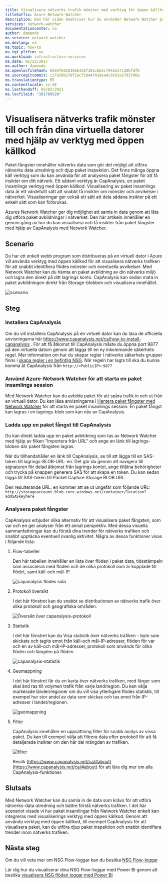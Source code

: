 ```yaml
---
title: Visualisera nätverks trafik mönster med verktyg för öppen källkod
titleSuffix: Azure Network Watcher
description: Den här sidan beskriver hur du använder Network Watcher paket avbildning med Capanalysis för att visualisera trafik mönster till och från dina virtuella datorer.
services: network-watcher
documentationcenter: na
author: damendo
ms.service: network-watcher
ms.devlang: na
ms.topic: how-to
ms.tgt_pltfrm: na
ms.workload: infrastructure-services
ms.date: 02/22/2017
ms.author: damendo
ms.openlocfilehash: 0503f6910186b42bf381c662c7942e37c28bfdf0
ms.sourcegitcommit: c27a20b278f2ac758447418ea4c8c61e27927d6a
ms.translationtype: MT
ms.contentlocale: sv-SE
ms.lasthandoff: 03/03/2021
ms.locfileid: "101709520"
---
```

# <a name="visualize-network-traffic-patterns-to-and-from-your-vms-using-open-source-tools"></a>Visualisera nätverks trafik mönster till och från dina virtuella datorer med hjälp av verktyg med öppen källkod

Paket fångster innehåller nätverks data som gör det möjligt att utföra nätverks data utredning och djup paket inspektion. Det finns många öppna käll verktyg som du kan använda för att analysera paket fångster för att få insikter om ditt nätverk. Ett sådant verktyg är CapAnalysis, en paket insamlings verktyg med öppen källkod. Visualisering av paket insamlings data är ett värdefullt sätt att snabbt få insikter om mönster och avvikelser i nätverket. Visualiseringar ger också ett sätt att dela sådana insikter på ett enkelt sätt som kan förbrukas.

Azures Network Watcher ger dig möjlighet att samla in data genom att låta dig utföra paket avbildningar i nätverket. Den här artikeln innehåller en genom gång av hur du kan visualisera och få insikter från paket fångster med hjälp av CapAnalysis med Network Watcher.

## <a name="scenario"></a>Scenario

Du har ett enkelt webb program som distribueras på en virtuell dator i Azure vill använda verktyg med öppen källkod för att visualisera nätverks trafiken för att snabbt identifiera flödes mönster och eventuella avvikelser. Med Network Watcher kan du hämta en paket avbildning av din nätverks miljö och lagra den direkt på ditt lagrings konto. CapAnalysis kan sedan mata in paket avbildningen direkt från Storage-blobben och visualisera innehållet.

![scenario][1]

## <a name="steps"></a>Steg

### <a name="install-capanalysis"></a>Installera CapAnalysis

Om du vill installera CapAnalysis på en virtuell dator kan du läsa de officiella anvisningarna här https://www.capanalysis.net/ca/how-to-install-capanalysis .
För att få åtkomst till CapAnalysis måste du öppna port 9877 på den virtuella datorn genom att lägga till en ny inkommande säkerhets regel. Mer information om hur du skapar regler i nätverks säkerhets grupper finns i [skapa regler i en befintlig NSG](../virtual-network/manage-network-security-group.md#create-a-security-rule). När regeln har lagts till ska du kunna komma åt CapAnalysis från `http://<PublicIP>:9877`

### <a name="use-azure-network-watcher-to-start-a-packet-capture-session"></a>Använd Azure-Network Watcher för att starta en paket insamlings session

Med Network Watcher kan du avbilda paket för att spåra trafik in och ut från en virtuell dator. Du kan läsa anvisningarna i [Hantera paket fångster med Network Watcher](network-watcher-packet-capture-manage-portal.md) för att starta en paket insamlings session. En paket fångst kan lagras i en lagrings-blob som kan nås av CapAnalysis.

### <a name="upload-a-packet-capture-to-capanalysis"></a>Ladda upp en paket fångst till CapAnalysis
Du kan direkt ladda upp en paket avbildning som tas av Network Watcher med hjälp av fliken "Importera från URL" och ange en länk till lagrings-bloben där paket fångsten lagras.

När du tillhandahåller en länk till CapAnalysis, se till att lägga till en SAS-token till lagrings-BLOB-URL: en.  Det gör du genom att navigera till signaturen för delad åtkomst från lagrings kontot, ange tillåtna behörigheter och trycka på knappen generera SAS för att skapa en token. Du kan sedan lägga till SAS-token till Packet Capture Storage BLOB URL.

Den resulterande URL: en kommer att se ut ungefär som följande URL: `http://storageaccount.blob.core.windows.net/container/location?addSASkeyhere`


### <a name="analyzing-packet-captures"></a>Analysera paket fångster

CapAnalysis erbjuder olika alternativ för att visualisera paket fångsten, som var och en ger analyser från ett annat perspektiv. Med dessa visuella sammanfattningar kan du förstå dina trender för nätverks trafiken och snabbt upptäcka eventuell ovanlig aktivitet. Några av dessa funktioner visas i följande lista:

1. Flow-tabeller

    Den här tabellen innehåller en lista över flöden i paket data, tidsstämpeln som associeras med flöden och de olika protokoll som är kopplade till flödet, samt käll-och mål-IP.

    ![capanalysis flödes sida][5]

1. Protokoll översikt

    I det här fönstret kan du snabbt se distributionen av nätverks trafik över olika protokoll och geografiska områden.

    ![Översikt över capanalysis-protokoll][6]

1. Statistik

    I det här fönstret kan du Visa statistik över nätverks trafiken – byte som skickats och tagits emot från käll-och mål-IP-adresser, flöden för var och en av käll-och mål-IP-adresser, protokoll som används för olika flöden och längden på flöden.

    ![capanalysis-statistik][7]

1. Geomappning

    I det här fönstret får du en karta över nätverks trafiken, med färger som skal änd ras till volymen trafik från varje land/region. Du kan välja markerade länder/regioner om du vill visa ytterligare flödes statistik, till exempel hur stor andel av data som skickas och tas emot från IP-adresser i landet/regionen.

    ![geomappning][8]

1. Filter

    CapAnalysis innehåller en uppsättning filter för snabb analys av vissa paket. Du kan till exempel välja att filtrera data efter protokoll för att få detaljerade insikter om den här del mängden av trafiken.

    ![filter][11]

    Besök [https://www.capanalysis.net/ca/#about](https://www.capanalysis.net/ca/#about) för att lära dig mer om alla CapAnalysis-funktioner.

## <a name="conclusion"></a>Slutsats

Med Network Watcher kan du samla in de data som krävs för att utföra nätverks-data utredning och bättre förstå nätverks trafiken. I det här scenariot visade vi hur paket insamlingar från Network Watcher enkelt kan integreras med visualiserings verktyg med öppen källkod. Genom att använda verktyg med öppen källkod, till exempel CapAnalysis för att visualisera paket, kan du utföra djup paket inspektion och snabbt identifiera trender inom nätverks trafiken.

## <a name="next-steps"></a>Nästa steg

Om du vill veta mer om NSG Flow-loggar kan du besöka [NSG Flow-loggar](network-watcher-nsg-flow-logging-overview.md)

Lär dig hur du visualiserar dina NSG Flow-loggar med Power BI genom att besöka [visualisera NSG flöden loggar med Power BI](network-watcher-visualize-nsg-flow-logs-power-bi.md)
<!--Image references-->

[1]: ./media/network-watcher-using-open-source-tools/figure1.png
[2]: ./media/network-watcher-using-open-source-tools/figure2.png
[3]: ./media/network-watcher-using-open-source-tools/figure3.png
[4]: ./media/network-watcher-using-open-source-tools/figure4.png
[5]: ./media/network-watcher-using-open-source-tools/figure5.png
[6]: ./media/network-watcher-using-open-source-tools/figure6.png
[7]: ./media/network-watcher-using-open-source-tools/figure7.png
[8]: ./media/network-watcher-using-open-source-tools/figure8.png
[9]: ./media/network-watcher-using-open-source-tools/figure9.png
[10]: ./media/network-watcher-using-open-source-tools/figure10.png
[11]: ./media/network-watcher-using-open-source-tools/figure11.png
